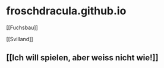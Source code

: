 # froschdracula.github.io

[[Fuchsbau]]

[[Svilland]]

## [[Ich will spielen, aber weiss nicht wie!]]

